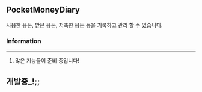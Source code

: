## PocketMoneyDiary

사용한 용돈, 받은 용돈, 저축한 용돈 등을 기록하고 관리 할 수 있습니다.

### Information
---
1. 많은 기능들이 준비 중입니다!

## 개발중_!;;
